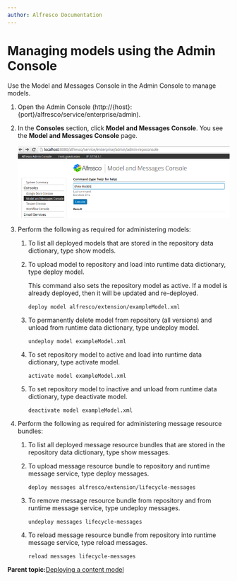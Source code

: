 ```yaml
---
author: Alfresco Documentation
---
```


# Managing models using the Admin Console

Use the Model and Messages Console in the Admin Console to manage models.

1.  Open the Admin Console \(http://\{host\}:\{port\}/alfresco/service/enterprise/admin\).

2.  In the **Consoles** section, click **Model and Messages Console**. You see the **Model and Messages Console** page.

    ![](../images/dev-extensions-repo-content-model-admin-console.png)

3.  Perform the following as required for administering models:

    1.  To list all deployed models that are stored in the repository data dictionary, type show models.

    2.  To upload model to repository and load into runtime data dictionary, type deploy model.

        This command also sets the repository model as active. If a model is already deployed, then it will be updated and re-deployed.

        ```
        deploy model alfresco/extension/exampleModel.xml
        ```

    3.  To permanently delete model from repository \(all versions\) and unload from runtime data dictionary, type undeploy model.

        ```
        undeploy model exampleModel.xml
        ```

    4.  To set repository model to active and load into runtime data dictionary, type activate model.

        ```
        activate model exampleModel.xml
        ```

    5.  To set repository model to inactive and unload from runtime data dictionary, type deactivate model.

        ```
        deactivate model exampleModel.xml
        ```

4.  Perform the following as required for administering message resource bundles:

    1.  To list all deployed message resource bundles that are stored in the repository data dictionary, type show messages.

    2.  To upload message resource bundle to repository and runtime message service, type deploy messages.

        ```
        deploy messages alfresco/extension/lifecycle-messages
        ```

    3.  To remove message resource bundle from repository and from runtime message service, type undeploy messages.

        ```
        undeploy messages lifecycle-messages
        ```

    4.  To reload message resource bundle from repository into runtime message service, type reload messages.

        ```
        reload messages lifecycle-messages
        ```


**Parent topic:**[Deploying a content model](../concepts/content-model-deploy.md)

